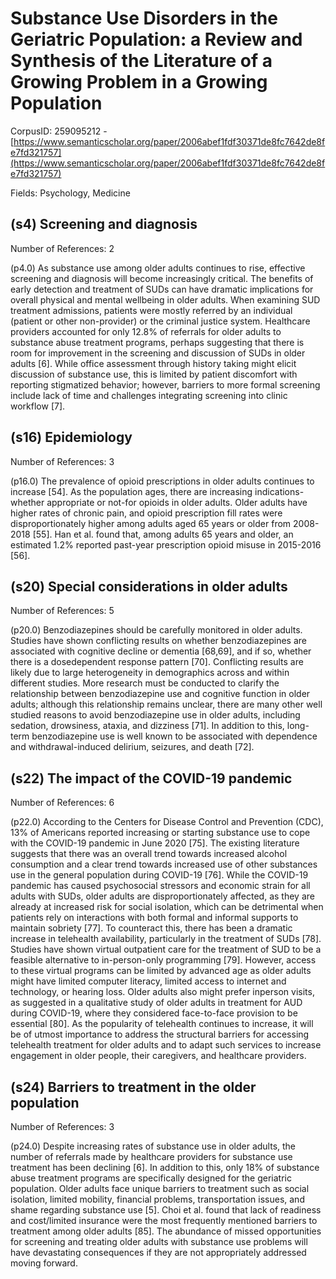 # Substance Use Disorders in the Geriatric Population: a Review and Synthesis of the Literature of a Growing Problem in a Growing Population

CorpusID: 259095212 - [https://www.semanticscholar.org/paper/2006abef1fdf30371de8fc7642de8fe7fd321757](https://www.semanticscholar.org/paper/2006abef1fdf30371de8fc7642de8fe7fd321757)

Fields: Psychology, Medicine

## (s4) Screening and diagnosis
Number of References: 2

(p4.0) As substance use among older adults continues to rise, effective screening and diagnosis will become increasingly critical. The benefits of early detection and treatment of SUDs can have dramatic implications for overall physical and mental wellbeing in older adults. When examining SUD treatment admissions, patients were mostly referred by an individual (patient or other non-provider) or the criminal justice system. Healthcare providers accounted for only 12.8% of referrals for older adults to substance abuse treatment programs, perhaps suggesting that there is room for improvement in the screening and discussion of SUDs in older adults [6]. While office assessment through history taking might elicit discussion of substance use, this is limited by patient discomfort with reporting stigmatized behavior; however, barriers to more formal screening include lack of time and challenges integrating screening into clinic workflow [7].
## (s16) Epidemiology
Number of References: 3

(p16.0) The prevalence of opioid prescriptions in older adults continues to increase [54]. As the population ages, there are increasing indications-whether appropriate or not-for opioids in older adults. Older adults have higher rates of chronic pain, and opioid prescription fill rates were disproportionately higher among adults aged 65 years or older from 2008-2018 [55]. Han et al. found that, among adults 65 years and older, an estimated 1.2% reported past-year prescription opioid misuse in 2015-2016 [56].
## (s20) Special considerations in older adults
Number of References: 5

(p20.0) Benzodiazepines should be carefully monitored in older adults. Studies have shown conflicting results on whether benzodiazepines are associated with cognitive decline or dementia [68,69], and if so, whether there is a dosedependent response pattern [70]. Conflicting results are likely due to large heterogeneity in demographics across and within different studies. More research must be conducted to clarify the relationship between benzodiazepine use and cognitive function in older adults; although this relationship remains unclear, there are many other well studied reasons to avoid benzodiazepine use in older adults, including sedation, drowsiness, ataxia, and dizziness [71]. In addition to this, long-term benzodiazepine use is well known to be associated with dependence and withdrawal-induced delirium, seizures, and death [72].
## (s22) The impact of the COVID-19 pandemic
Number of References: 6

(p22.0) According to the Centers for Disease Control and Prevention (CDC), 13% of Americans reported increasing or starting substance use to cope with the COVID-19 pandemic in June 2020 [75]. The existing literature suggests that there was an overall trend towards increased alcohol consumption and a clear trend towards increased use of other substances use in the general population during COVID-19 [76]. While the COVID-19 pandemic has caused psychosocial stressors and economic strain for all adults with SUDs, older adults are disproportionately affected, as they are already at increased risk for social isolation, which can be detrimental when patients rely on interactions with both formal and informal supports to maintain sobriety [77]. To counteract this, there has been a dramatic increase in telehealth availability, particularly in the treatment of SUDs [78]. Studies have shown virtual outpatient care for the treatment of SUD to be a feasible alternative to in-person-only programming [79]. However, access to these virtual programs can be limited by advanced age as older adults might have limited computer literacy, limited access to internet and technology, or hearing loss. Older adults also might prefer inperson visits, as suggested in a qualitative study of older adults in treatment for AUD during COVID-19, where they considered face-to-face provision to be essential [80]. As the popularity of telehealth continues to increase, it will be of utmost importance to address the structural barriers for accessing telehealth treatment for older adults and to adapt such services to increase engagement in older people, their caregivers, and healthcare providers.
## (s24) Barriers to treatment in the older population
Number of References: 3

(p24.0) Despite increasing rates of substance use in older adults, the number of referrals made by healthcare providers for substance use treatment has been declining [6]. In addition to this, only 18% of substance abuse treatment programs are specifically designed for the geriatric population. Older adults face unique barriers to treatment such as social isolation, limited mobility, financial problems, transportation issues, and shame regarding substance use [5]. Choi et al. found that lack of readiness and cost/limited insurance were the most frequently mentioned barriers to treatment among older adults [85]. The abundance of missed opportunities for screening and treating older adults with substance use problems will have devastating consequences if they are not appropriately addressed moving forward.
